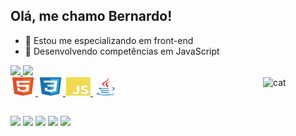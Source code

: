 ## Olá, me chamo Bernardo!

- 🔭 Estou me especializando em front-end
- 🌱 Desenvolvendo competências em JavaScript 

<div>
  <a href="https://github.com/bnsant">
  <img height="180em" src="https://github-readme-stats.vercel.app/api?username=bnsant&show_icons=true&theme=date_night">  
  <img height="180em" src="https://github-readme-stats.vercel.app/api/top-langs/?username=bnsant&layout=compact&show_icons=true&theme=date_night">
</div>

<div>

  <img aling="center" alt="its-HTML" height="30" width="40" src="https://raw.githubusercontent.com/devicons/devicon/master/icons/html5/html5-original.svg">
  <img aling="center" alt="its-CSS3" height="30" width="40" src="https://raw.githubusercontent.com/devicons/devicon/master/icons/css3/css3-original.svg">
  <img aling="center" alt="its-JS" height="30" width="40" src="https://raw.githubusercontent.com/devicons/devicon/master/icons/javascript/javascript-plain.svg">
  <img aling="center" alt="its-Java" height="30" width="40" src="https://raw.githubusercontent.com/devicons/devicon/master/icons/java/java-original.svg">
  <img align="right" alt="cat" height="100" width="100" src="https://media.discordapp.net/attachments/421832715403526144/1359365855430971594/luna-crunchycat.gif?ex=67f7379b&is=67f5e61b&hm=a83846c9a3ca264159ffc56ae865e07bf39c90fac14cf05c0a99788c33507768&="


</div>

##

<div>
  <a href="https://www.youtube.com/@egofragil" target="_blank"> <img src="https://img.shields.io/badge/YouTube-FF0000?style=for-the-badge&logo=youtube&logoColor=white" target="_blank"></a>
  <a href="https://www.instagram.com/bernxrdw/" target="_blank"> <img src="https://img.shields.io/badge/Instagram-E4405F?style=for-the-badge&logo=instagram&logoColor=white" target="_blank"></a>
  <a href="https://www.discord.com/410587159364632578" target="_blank"> <img src="https://img.shields.io/badge/Discord-7289DA?style=for-the-badge&logo=discord&logoColor=white" target="_blank"></a>
  <a href="mailto:bernardosanlima@gmail.com" target="_blank"> <img src="https://img.shields.io/badge/Gmail-D14836?style=for-the-badge&logo=gmail&logoColor=white" target="_blank"></a>
  <a href="https://www.linkedin.com/in/bernardo-santiago-5a3305232/" target="_blank"> <img src="https://img.shields.io/badge/LinkedIn-0077B5?style=for-the-badge&logo=linkedin&logoColor=white" target="_blank"></a>
</div>



